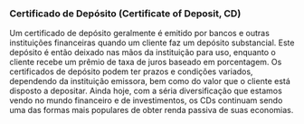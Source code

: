 ### Certificado de Depósito (Certificate of Deposit, CD)

Um certificado de depósito geralmente é emitido por bancos e outras instituições financeiras quando um cliente faz um depósito substancial. Este depósito é então deixado nas mãos da instituição para uso, enquanto o cliente recebe um prêmio de taxa de juros baseado em porcentagem. Os certificados de depósito podem ter prazos e condições variados, dependendo da instituição emissora, bem como do valor que o cliente está disposto a depositar. Ainda hoje, com a séria diversificação que estamos vendo no mundo financeiro e de investimentos, os CDs continuam sendo uma das formas mais populares de obter renda passiva de suas economias.

